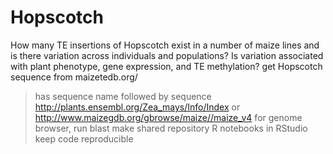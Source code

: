 # Hopscotch
How many TE insertions of Hopscotch exist in a number of maize lines and is there variation across individuals and populations? Is variation associated with plant phenotype, gene expression, and TE methylation?
get Hopscotch sequence from maizetedb.org/
> has sequence name followed by sequence
http://plants.ensembl.org/Zea_mays/Info/Index or http://www.maizegdb.org/gbrowse/maize//maize_v4 for genome browser, run blast
make shared repository
R notebooks in RStudio keep code reproducible
